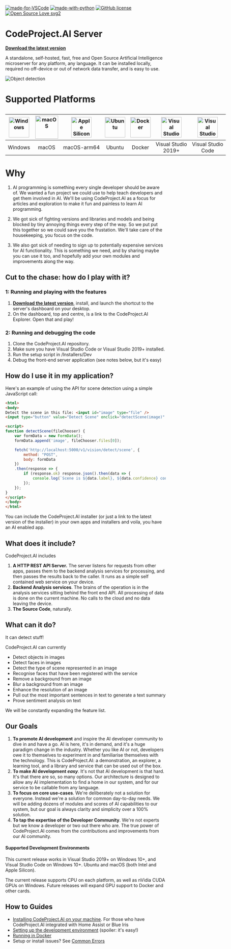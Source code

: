 [![made-for-VSCode](https://img.shields.io/badge/Made%20for-VSCode-1f425f.svg)](https://open.vscode.dev/codeproject/CodeProject.AI-Server/) [![made-with-python](https://img.shields.io/badge/Made%20with-Python-orange)](https://www.python.org/) [![GitHub license](https://img.shields.io/badge/license-SSPL-green)](https://www.mongodb.com/licensing/server-side-public-license) [![Open Source Love svg2](https://badges.frapsoft.com/os/v2/open-source.svg?v=103)](https://github.com/ellerbrock/open-source-badges/)

# CodeProject.AI Server

 [**Download the latest version**](https://www.codeproject.com/ai/latest.aspx)

A standalone, self-hosted, fast, free and Open Source Artificial Intelligence microserver for any 
platform, any language. It can be installed locally, required no off-device or out of network data
transfer, and is easy to use.

![Object detection](https://www.codeproject.com/ai/docs/img/DetectThings.png)

# Supported Platforms

<div style="width:75%;min-width:700px;margin:30px auto">

| <img src="https://www.codeproject.com/ai/docs/img/windows.svg" title="Windows" style="width:64px">  | <img src="https://www.codeproject.com/ai/docs/img/macos.svg" title="macOS" style="width:72px">  | <img src="https://www.codeproject.com/ai/docs/img/apple-silicon.svg" title="Apple Silicon" style="width:64px"> | <img src="https://www.codeproject.com/ai/docs/img/Ubuntu.svg" title="Ubuntu" style="width:64px">  |   <img src="https://www.codeproject.com/ai/docs/img/docker.svg" title="Docker" style="width:64px">  |  <img src="https://www.codeproject.com/ai/docs/img/VisualStudio.svg" title="Visual Studio" style="width:64px">         |         <img src="https://www.codeproject.com/ai/docs/img/VisualStudioCode.svg" title="Visual Studio Code" style="width:64px">        |
| :------: |  :---: | :---------: | :-----: | :----: | :--------------------: | :-------------------: |
| Windows  | macOS  | macOS-arm64 |  Ubuntu | Docker | Visual Studio<br>2019+ | Visual Studio<br>Code |

</div>

# Why

1. AI programming is something every single developer should be aware of. We wanted a fun project we could use to help teach developers and get them involved in AI. We'll be using CodeProject.AI as a focus for articles and exploration to make it fun and painless to learn AI programming.

3. We got sick of fighting versions and libraries and models and being blocked by tiny annoying things every step of the way. So we put put this together so we could save you the frustation. We'll take care of the housekeeping, you focus on the code.
  
2. We also got sick of needing to sign up to potentially expensive services for AI functionality. This  is something we need, and by sharing maybe you can use it too, and hopefully add your own modules and improvements along the way.

## Cut to the chase: how do I play with it?

### 1: Running and playing with the features

1. [**Download the latest version**](https://www.codeproject.com/ai/latest.aspx), install, and launch the shortcut to the server's dashboard on your desktop.
2. On the dashboard, top and centre, is a link to the CodeProject.AI Explorer. Open that and play!

### 2: Running and debugging the code

1. Clone the CodeProject.AI repository.
2. Make sure you have Visual Studio Code or Visual Studio 2019+ installed.
3. Run the setup script in /Installers/Dev
4. Debug the front-end server application (see notes below, but it's easy)


## How do I use it in my application?

Here's an example of using the API for scene detection using a simple JavaScript call:

```html
<html>
<body>
Detect the scene in this file: <input id="image" type="file" />
<input type="button" value="Detect Scene" onclick="detectScene(image)" />

<script>
function detectScene(fileChooser) {
    var formData = new FormData();
    formData.append('image', fileChooser.files[0]);

    fetch('http://localhost:5000/v1/vision/detect/scene', {
        method: "POST",
        body: formData
    })
    .then(response => {
        if (response.ok) response.json().then(data => {
            console.log(`Scene is ${data.label}, ${data.confidence} confidence`)
        });
    });
}
</script>
</body>
</html>
```

You can include the CodeProject.AI installer (or just a link to the latest version of the installer) in your own apps and installers and voila, you have an AI enabled app.


## What does it include?

CodeProject.AI includes

1. **A HTTP REST API Server.** The server listens for requests from other apps, passes them to the backend analysis services for processing, and then passes the results back to the caller. It runs as a simple self contained web service on your device.
2. **Backend Analysis services**.  The brains of the operation is in the analysis services sitting behind the front end API. All processing of data is done on the current machine. No calls to the cloud and no data leaving the device.
3. **The Source Code**, naturally.

## What can it do?

It can detect stuff!

CodeProject.AI can currently

- Detect objects in images
- Detect faces in images
- Detect the type of scene represented in an image
- Recognise faces that have been registered with the service
- Remove a background from an image
- Blur a background from an image
- Enhance the resolution of an image
- Pull out the most important sentences in text to generate a text summary
- Prove sentiment analysis on text

We will be constantly expanding the feature list.

## Our Goals

1. **To promote AI development** and inspire the AI developer community to dive in and have a go. AI is here, it's in demand, and it's a huge paradigm change in the industry. Whether you like AI or not, developers owe it to themselves to experiment in and familiarise themselves with the  technology. This is CodeProject.AI: a demonstration, an explorer, a learning tool, and a library and service that can be used out of the box.
2. **To make AI development *easy***. It's not that AI development is that hard. It's that there are so, so many options. Our architecture is designed to allow any AI implementation to find a home in our system, and for our service to be callable from any language.
3. **To focus on core use-cases**. We're deliberately not a solution for everyone. Instead we're a solution for common day-to-day needs. We will be adding dozens of modules and scores of AI capabilities to our system, but our goal is always clarity and simplicity over a 100% solution.
4. **To tap the expertise of the Developer Community**. We're not experts but we know a developer or two out there who are. The true power of CodeProject.AI comes from the contributions and improvements from our AI community.


#### Supported Development Environments


This current release works in Visual Studio 2019+ on Windows 10+, and Visual Studio Code on Windows 10+. Ubuntu and macOS (both Intel and Apple Silicon). 

The current release supports CPU on each platform, as well as nVidia CUDA GPUs on Windows. Future releases will expand GPU support to Docker and other cards.



## How to Guides

 - [Installing CodeProject.AI on your machine](https://www.codeproject.com/ai/docs/why/install_on_windows.html). For those who have CodeProject.AI integrated with Home Assist or Blue Iris
 - [Setting up the development environment](https://www.codeproject.com/ai/docs/devguide/install_dev.html) (spoiler: it's easy!)
 - [Running in Docker](https://www.codeproject.com/ai/docs/why/running_in_docker.html)
 - Setup or install issues? See [Common Errors](https://www.codeproject.com/ai/docs/devguide/common_errors.html)

